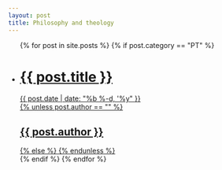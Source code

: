 ```yaml
---
layout: post
title: Philosophy and theology
---
```


<ul class="post-list">
{% for post in site.posts %}
    {% if post.category == "PT" %}
        <li>
            <a href="{{ post.url | absolute_url }}" class="post-link">
                <div class="post-link__heading">
                    <h1 class="post-link__title">      
                        {{ post.title }}
                    </h1>
                </div>
                <span class="post-date">
                {{ post.date | date: "%b %-d, '%y" }}
                </span>
            </a>
            <a href="{{ post.url | absolute_url }}" class="post-link2">
                <div class="post-link__heading">
                {% unless post.author == "" %}
                    <h2 class="post-link__title">      
                        {{ post.author }}
                    </h2>
                {% else %}
                {% endunless %}
                </div>
            </a>
        </li>
    {% endif %}
{% endfor %}
</ul>